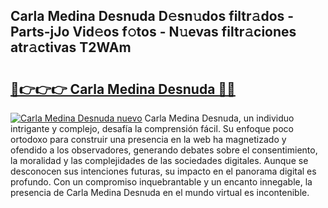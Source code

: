 ## Carla Medina Desnuda D𝚎sn𝚞dos filtr𝚊dos - Parts-jJo Vid𝚎os f𝚘tos - N𝚞evas filtr𝚊ciones atr𝚊ctivas T2WAm

# <h2><a href="http://mbbqwk0.tromn.icu/?c=Carla+Medina+Desnuda">🔗👉👉👉 Carla Medina Desnuda 🔗🔗</a></h2>

[![Carla Medina Desnuda nuevo](https://i.imgur.com/pEAQMta.gif)](http://mbbqwk0.tromn.icu/?c=Carla+Medina+Desnuda)
Carla Medina Desnuda, un individuo intrigante y complejo, desafía la comprensión fácil. Su enfoque poco ortodoxo para construir una presencia en la web ha magnetizado y ofendido a los observadores, generando debates sobre el consentimiento, la moralidad y las complejidades de las sociedades digitales. Aunque se desconocen sus intenciones futuras, su impacto en el panorama digital es profundo. Con un compromiso inquebrantable y un encanto innegable, la presencia de Carla Medina Desnuda en el mundo virtual es incontenible.
